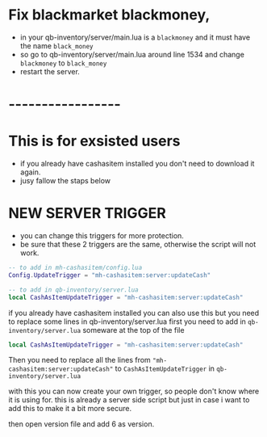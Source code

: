 
# Fix blackmarket blackmoney, 
- in your qb-inventory/server/main.lua is a `blackmoney` and it must have the name `black_money`
- so go to qb-inventory/server/main.lua around line 1534 and change `blackmoney` to `black_money`
- restart the server.

# -----------------

# This is for exsisted users 
- if you already have cashasitem installed you don't need to download it again.
- jusy fallow the staps below

# NEW SERVER TRIGGER
- you can change this triggers for more protection.
- be sure that these 2 triggers are the same, otherwise the script will not work.
```lua
-- to add in mh-cashasitem/config.lua
Config.UpdateTrigger = "mh-cashasitem:server:updateCash" 

-- to add in qb-inventory/server.lua
local CashAsItemUpdateTrigger = "mh-cashasitem:server:updateCash"
```

if you already have cashasitem installed you can also use this but you need to replace some lines in qb-inventory/server.lua
first you need to add in `qb-inventory/server.lua` someware at the top of the file
```lua
local CashAsItemUpdateTrigger = "mh-cashasitem:server:updateCash"
```  

Then you need to replace all the lines from `"mh-cashasitem:server:updateCash"` to `CashAsItemUpdateTrigger` in `qb-inventory/server.lua`

with this you can now create your own trigger, so people don't know where it is using for.
this is already a server side script but just in case i want to add this to make it a bit more secure.

then open version file and add 6 as version.
